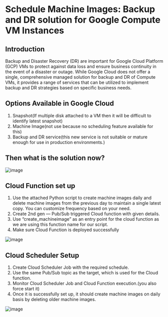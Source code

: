 # Schedule Machine Images: Backup and DR solution for Google Compute VM Instances

## Introduction
Backup and Disaster Recovery (DR) are important for Google Cloud Platform (GCP) VMs to protect against data loss and ensure business continuity in the event of a disaster or outage.
While Google Cloud does not offer a single, comprehensive managed solution for backup and DR of Compute VMs, it provides a range of services that can be utilized to implement backup and DR strategies based on specific business needs.

## Options Available in Google Cloud
1. Snapshot(If multiple disk attached to a VM then it will be difficult to identify latest snapshot)
2. Machine Image(not use because no scheduling feature available for this)
3. Backup and DR service(this new service is not suitable or mature enough for use in production environments.)

## Then what is the solution now?

![image](https://github.com/prabhatu012345/gcp-vm-instances-backup/assets/44310215/3520a722-3ed1-4826-8576-a0ac39535281)

## Cloud Function set up

1. Use the attached Python script to create machine images daily and delete machine images from the previous day to maintain a single latest copy. You can customize frequency based on your need.
2. Create 2nd gen — Pub/Sub triggered Cloud function with given details.
3.  Use “create_machineimage” as an entry point for the cloud function as we are using this function name for our script.
4.  Make sure Cloud Function is deployed successfully


![image](https://github.com/prabhatu012345/gcp-vm-instances-backup/assets/44310215/36b7c132-0310-4498-be78-89538bac75f8)

## Cloud Scheduler Setup

1. Create Cloud Scheduler Job with the required schedule.
2. Use the same Pub/Sub topic as the target, which is used for the Cloud function.
3. Monitor Cloud Scheduler Job and Cloud Function execution.(you also force start it)
4. Once it is successfully set up, it should create machine images on daily basis by deleting older machine images.

 ![image](https://github.com/prabhatu012345/gcp-vm-instances-backup/assets/44310215/5ee185a9-f610-4759-b3a6-9972bf31b786)

 
  



      




